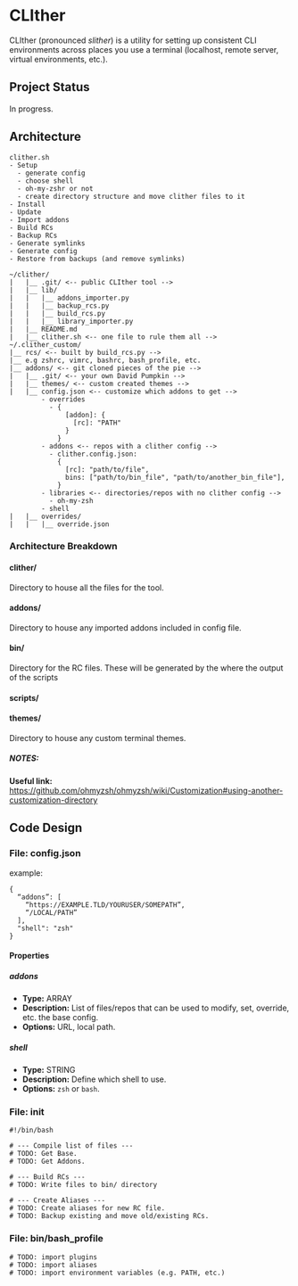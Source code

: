 # CLIther
CLIther (pronounced _slither_) is a utility for setting up consistent CLI environments across places you use a terminal (localhost, remote server, virtual environments, etc.).

## Project Status

In progress.

## Architecture

```plain
clither.sh
- Setup
  - generate config
  - choose shell
  - oh-my-zshr or not
  - create directory structure and move clither files to it
- Install
- Update
- Import addons
- Build RCs
- Backup RCs
- Generate symlinks
- Generate config
- Restore from backups (and remove symlinks)
```

```plain
~/clither/
|   |__ .git/ <-- public CLIther tool -->
|   |__ lib/
|   |   |__ addons_importer.py
|   |   |__ backup_rcs.py
|   |   |__ build_rcs.py
|   |   |__ library_importer.py
|   |__ README.md
|   |__ clither.sh <-- one file to rule them all -->
~/.clither_custom/
|__ rcs/ <-- built by build_rcs.py -->
|__ e.g zshrc, vimrc, bashrc, bash_profile, etc.
|__ addons/ <-- git cloned pieces of the pie -->
|   |__ .git/ <-- your own David Pumpkin -->
|   |__ themes/ <-- custom created themes -->
|   |__ config.json <-- customize which addons to get -->
        - overrides
          - {
              [addon]: {
                [rc]: "PATH"
              }
            }
        - addons <-- repos with a clither config -->
          - clither.config.json:
            {
              [rc]: "path/to/file",
              bins: ["path/to/bin_file", "path/to/another_bin_file"],
            }
        - libraries <-- directories/repos with no clither config -->
          - oh-my-zsh
        - shell
|   |__ overrides/
|   |   |__ override.json
```

### Architecture Breakdown

#### clither/

Directory to house all the files for the tool.

#### addons/

Directory to house any imported addons included in config file.

#### bin/

Directory for the RC files. These will be generated by the  where the output of the scripts

#### scripts/

#### themes/

Directory to house any custom terminal themes.

##### NOTES:

**Useful link:** https://github.com/ohmyzsh/ohmyzsh/wiki/Customization#using-another-customization-directory

## Code Design

### File: config.json

example:

```plain
{
  “addons”: [
    “https://EXAMPLE.TLD/YOURUSER/SOMEPATH”,
    “/LOCAL/PATH”
  ],
  "shell": "zsh"
}
```

#### Properties

##### addons

- **Type:** ARRAY
- **Description:** List of files/repos that can be used to modify, set, override, etc. the base config.
- **Options:** URL, local path.

##### shell

- **Type:** STRING
- **Description:** Define which shell to use.
- **Options:** `zsh` or `bash`.

### File: init

```shell
#!/bin/bash

# --- Compile list of files ---
# TODO: Get Base.
# TODO: Get Addons.

# --- Build RCs ---
# TODO: Write files to bin/ directory

# --- Create Aliases ---
# TODO: Create aliases for new RC file.
# TODO: Backup existing and move old/existing RCs.
```

### File: bin/bash_profile

```shell
# TODO: import plugins
# TODO: import aliases
# TODO: import environment variables (e.g. PATH, etc.)
